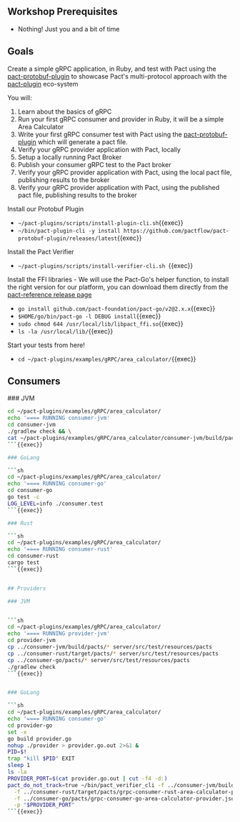 ## Workshop Prerequisites

- Nothing! Just you and a bit of time

## Goals

Create a simple gRPC application, in Ruby, and test with Pact using the [pact-protobuf-plugin](https://github.com/pactflow/pact-protobuf-plugin) to showcase Pact's multi-protocol approach with the [pact-plugin](https://github.com/pact-foundation/pact-plugins) eco-system

You will:

1. Learn about the basics of gRPC
1. Run your first gRPC consumer and provider in Ruby, it will be a simple Area Calculator
1. Write your first gRPC consumer test with Pact using the [pact-protobuf-plugin](https://github.com/pactflow/pact-protobuf-plugin) which will generate a pact file.
1. Verify your gRPC provider application with Pact, locally
1. Setup a locally running Pact Broker
1. Publish your consumer gRPC test to the Pact broker
1. Verify your gRPC provider application with Pact, using the local pact file, publishing results to the broker
1. Verify your gRPC provider application with Pact, using the published pact file, publishing results to the broker


Install our Protobuf Plugin

- `~/pact-plugins/scripts/install-plugin-cli.sh`{{exec}}
- `~/bin/pact-plugin-cli -y install https://github.com/pactflow/pact-protobuf-plugin/releases/latest`{{exec}}

Install the Pact Verifier

- `~/pact-plugins/scripts/install-verifier-cli.sh `{{exec}}


Install the FFI libraries - We will use the Pact-Go's helper function, to install the right version for our platform, you can download them directly from the [pact-reference release page](https://github.com/pact-foundation/pact-reference/releases/tag/libpact_ffi-v0.3.14)

- `go install github.com/pact-foundation/pact-go/v2@2.x.x`{{exec}}
- `$HOME/go/bin/pact-go -l DEBUG install`{{exec}}
- `sudo chmod 644 /usr/local/lib/libpact_ffi.so`{{exec}}
- `ls -la /usr/local/lib/`{{exec}}


Start your tests from here!
  
- `cd ~/pact-plugins/examples/gRPC/area_calculator/`{{exec}}


## Consumers

### JVM

```sh
cd ~/pact-plugins/examples/gRPC/area_calculator/
echo '==== RUNNING consumer-jvm'
cd consumer-jvm
./gradlew check && \
cat ~/pact-plugins/examples/gRPC/area_calculator/consumer-jvm/build/pacts/grpc-consumer-jvm-area-calculator-provider.json | jq .
```{{exec}}

### GoLang

```sh
cd ~/pact-plugins/examples/gRPC/area_calculator/
echo '==== RUNNING consumer-go'
cd consumer-go
go test -c
LOG_LEVEL=info ./consumer.test
```{{exec}}

### Rust

```sh
cd ~/pact-plugins/examples/gRPC/area_calculator/
echo '==== RUNNING consumer-rust'
cd consumer-rust
cargo test
```{{exec}}


## Providers

### JVM


```sh
cd ~/pact-plugins/examples/gRPC/area_calculator/
echo '==== RUNNING provider-jvm'
cd provider-jvm
cp ../consumer-jvm/build/pacts/* server/src/test/resources/pacts
cp ../consumer-rust/target/pacts/* server/src/test/resources/pacts
cp ../consumer-go/pacts/* server/src/test/resources/pacts
./gradlew check
```{{exec}}


### GoLang

```sh
cd ~/pact-plugins/examples/gRPC/area_calculator/
echo '==== RUNNING consumer-go'
cd provider-go
set -x
go build provider.go
nohup ./provider > provider.go.out 2>&1 &
PID=$!
trap "kill $PID" EXIT
sleep 1
ls -la
PROVIDER_PORT=$(cat provider.go.out | cut -f4 -d:)
pact_do_not_track=true ~/bin/pact_verifier_cli -f ../consumer-jvm/build/pacts/grpc-consumer-jvm-area-calculator-provider.json\
  -f ../consumer-rust/target/pacts/grpc-consumer-rust-area-calculator-provider.json\
  -f ../consumer-go/pacts/grpc-consumer-go-area-calculator-provider.json\
  -p "$PROVIDER_PORT"
```{{exec}}